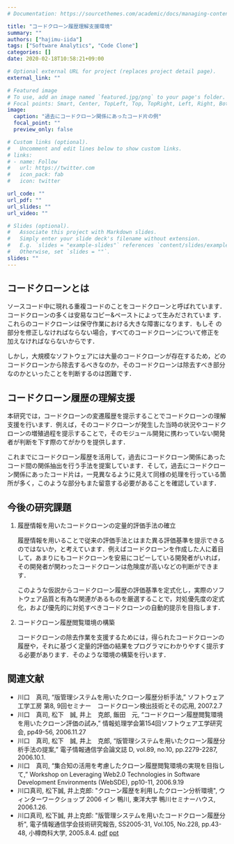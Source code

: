 ```yaml
---
# Documentation: https://sourcethemes.com/academic/docs/managing-content/

title: "コードクローン履歴理解支援環境"
summary: ""
authors: ["hajimu-iida"]
tags: ["Software Analytics", "Code Clone"]
categories: []
date: 2020-02-18T10:58:21+09:00

# Optional external URL for project (replaces project detail page).
external_link: ""

# Featured image
# To use, add an image named `featured.jpg/png` to your page's folder.
# Focal points: Smart, Center, TopLeft, Top, TopRight, Left, Right, BottomLeft, Bottom, BottomRight.
image:
  caption: "過去にコードクローン関係にあったコード片の例"
  focal_point: ""
  preview_only: false

# Custom links (optional).
#   Uncomment and edit lines below to show custom links.
# links:
# - name: Follow
#   url: https://twitter.com
#   icon_pack: fab
#   icon: twitter

url_code: ""
url_pdf: ""
url_slides: ""
url_video: ""

# Slides (optional).
#   Associate this project with Markdown slides.
#   Simply enter your slide deck's filename without extension.
#   E.g. `slides = "example-slides"` references `content/slides/example-slides.md`.
#   Otherwise, set `slides = ""`.
slides: ""
---
```


## コードクローンとは
ソースコード中に現れる重複コードのことをコードクローンと呼ばれています． コードクローンの多くは安易なコピー&ペーストによって生みだされていま す．これらのコードクローンは保守作業における大きな障害になります．もしそ の部分を修正しなければならない場合，すべてのコードクローンについて修正を 加えなければならないからです．

しかし，大規模なソフトウェアには大量のコードクローンが存在するため，どの コードクローンから除去するべきなのか，そのコードクローンは除去すべき部分 なのかといったことを判断するのは困難です．

## コードクローン履歴の理解支援
本研究では，コードクローンの変遷履歴を提示することでコードクローンの理解 支援を行います．例えば，そのコードクローンが発生した当時の状況やコードク ローンの増殖過程を提示することで，そのモジュール開発に携わっていない開発 者が判断を下す際のてがかりを提供します．

これまでにコードクローン履歴を活用して，過去にコードクローン関係にあった コード間の関係抽出を行う手法を提案しています．そして，過去にコードクロー ン関係にあったコード片は，一見異なるように見えて同様の処理を行っている箇 所が多く，このような部分もまた留意する必要があることを確認しています．


## 今後の研究課題
1. 履歴情報を用いたコードクローンの定量的評価手法の確立

    履歴情報を用いることで従来の評価手法とはまた異る評価基準を提示できるのではないか，と考えています．例えばコードクローンを作成した人に着目して，あまりにもコードクローンを安易にコピーしている開発者がいれば，その開発者が関わったコードクローンは危険度が高いなどの判断ができます．

    このような仮説からコードクローン履歴の評価基準を定式化し，実際のソフトウェア品質と有為な関連があるものを厳選することで，対処優先度の定式化，および優先的に対処すべきコードクローンの自動的提示を目指します．

2. コードクローン履歴閲覧環境の構築

    コードクローンの除去作業を支援するためには，得られたコードクローンの履歴や，それに基づく定量的評価の結果をプログラマにわかりやすく提示する必要があります．そのような環境の構築を行います．

## 関連文献
- 川口　真司, “版管理システムを用いたクローン履歴分析手法,” ソフトウェア工学工房 第8, 9回セミナー　コードクローン検出技術とその応用, 2007.2.7
- 川口　真司, 松下　誠, 井上　克郎, 飯田　元, “コードクローン履歴閲覧環境を用いたクローン評価の試み,” 情報処理学会第154回ソフトウェア工学研究会, pp49-56, 2006.11.27
- 川口　真司, 松下　誠, 井上　克郎, “版管理システムを用いたクローン履歴分析手法の提案,” 電子情報通信学会論文誌 D, vol.89, no.10, pp.2279-2287, 2006.10.1.
- 川口　真司, “集合知の活用を考慮したクローン履歴閲覧環境の実現を目指して,” Workshop on Leveraging Web2.0 Technologies in Software Development Environments (WebSDE), pp10-11, 2006.9.19
- 川口真司, 松下誠, 井上克郎: "クローン履歴を利用したクローン分析環境", ウィンターワークショップ 2006 イン 鴨川, 東洋大学 鴨川セミナーハウス, 2006.1.26.
- 川口真司, 松下誠, 井上克郎: "版管理システムを用いたコードクローン履歴分析", 電子情報通信学会技術研究報告, SS2005-31, Vol.105, No.228, pp.43-48, 小樽商科大学, 2005.8.4. [pdf](548.pdf) [ppt](548.ppt)
